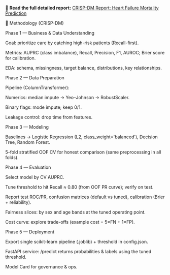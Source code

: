 📖 **Read the full detailed report:** [CRISP-DM Report: Heart Failure Mortality Prediction](https://medium.com/@bhanagearshan/crisp-dm-report-heart-failure-mortality-prediction-bdb7fbb7702b)

🧠 Methodology (CRISP-DM)

Phase 1 — Business & Data Understanding

Goal: prioritize care by catching high-risk patients (Recall-first).

Metrics: AUPRC (class imbalance), Recall, Precision, F1, AUROC; Brier score for calibration.

EDA: schema, missingness, target balance, distributions, key relationships.

Phase 2 — Data Preparation

Pipeline (ColumnTransformer):

Numerics: median impute → Yeo–Johnson → RobustScaler.

Binary flags: mode impute; keep 0/1.

Leakage control: drop time from features.

Phase 3 — Modeling

Baselines → Logistic Regression (L2, class_weight='balanced'), Decision Tree, Random Forest.

5-fold stratified OOF CV for honest comparison (same preprocessing in all folds).

Phase 4 — Evaluation

Select model by CV AUPRC.

Tune threshold to hit Recall ≈ 0.80 (from OOF PR curve); verify on test.

Report test ROC/PR, confusion matrices (default vs tuned), calibration (Brier + reliability).

Fairness slices: by sex and age bands at the tuned operating point.

Cost curve: explore trade-offs (example cost = 5×FN + 1×FP).

Phase 5 — Deployment

Export single scikit-learn pipeline (.joblib) + threshold in config.json.

FastAPI service: /predict returns probabilities & labels using the tuned threshold.

Model Card for governance & ops.